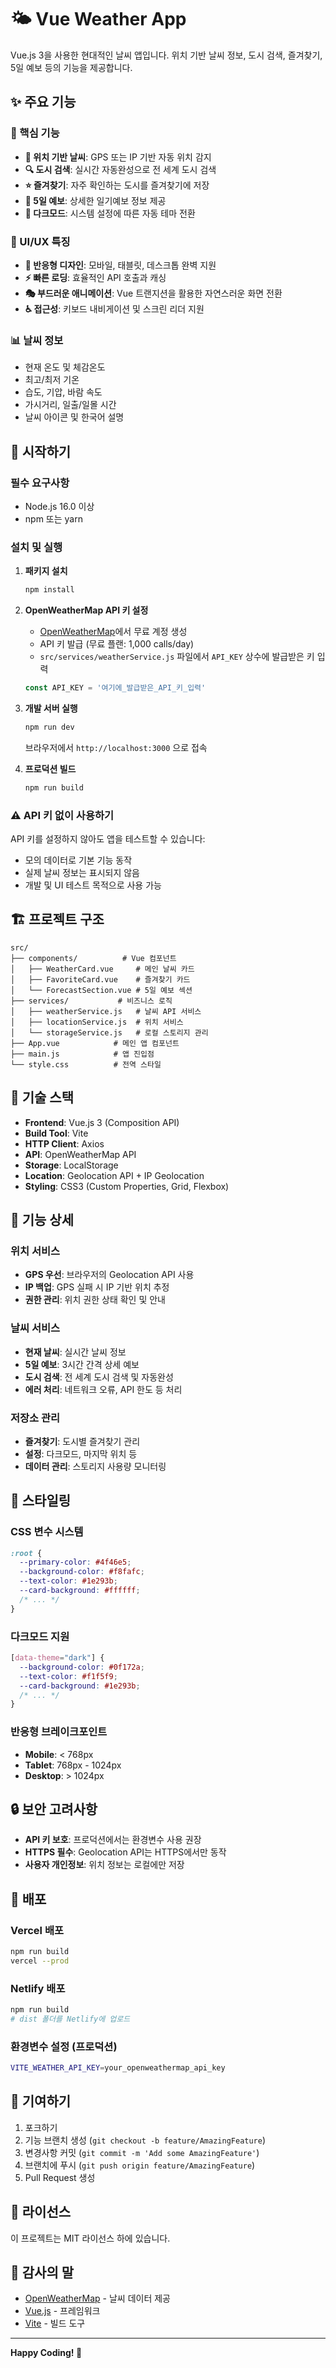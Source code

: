 # 🌤️ Vue Weather App

Vue.js 3을 사용한 현대적인 날씨 앱입니다. 위치 기반 날씨 정보, 도시 검색, 즐겨찾기, 5일 예보 등의 기능을 제공합니다.

## ✨ 주요 기능

### 🎯 핵심 기능
- **📍 위치 기반 날씨**: GPS 또는 IP 기반 자동 위치 감지
- **🔍 도시 검색**: 실시간 자동완성으로 전 세계 도시 검색
- **⭐ 즐겨찾기**: 자주 확인하는 도시를 즐겨찾기에 저장
- **📅 5일 예보**: 상세한 일기예보 정보 제공
- **🌙 다크모드**: 시스템 설정에 따른 자동 테마 전환

### 🎨 UI/UX 특징
- **📱 반응형 디자인**: 모바일, 태블릿, 데스크톱 완벽 지원
- **⚡ 빠른 로딩**: 효율적인 API 호출과 캐싱
- **🎭 부드러운 애니메이션**: Vue 트랜지션을 활용한 자연스러운 화면 전환
- **♿ 접근성**: 키보드 내비게이션 및 스크린 리더 지원

### 📊 날씨 정보
- 현재 온도 및 체감온도
- 최고/최저 기온
- 습도, 기압, 바람 속도
- 가시거리, 일출/일몰 시간
- 날씨 아이콘 및 한국어 설명

## 🚀 시작하기

### 필수 요구사항
- Node.js 16.0 이상
- npm 또는 yarn

### 설치 및 실행

1. **패키지 설치**
   ```bash
   npm install
   ```

2. **OpenWeatherMap API 키 설정**
   - [OpenWeatherMap](https://openweathermap.org/api)에서 무료 계정 생성
   - API 키 발급 (무료 플랜: 1,000 calls/day)
   - `src/services/weatherService.js` 파일에서 `API_KEY` 상수에 발급받은 키 입력
   
   ```javascript
   const API_KEY = '여기에_발급받은_API_키_입력'
   ```

3. **개발 서버 실행**
   ```bash
   npm run dev
   ```
   
   브라우저에서 `http://localhost:3000` 으로 접속

4. **프로덕션 빌드**
   ```bash
   npm run build
   ```

### ⚠️ API 키 없이 사용하기

API 키를 설정하지 않아도 앱을 테스트할 수 있습니다:
- 모의 데이터로 기본 기능 동작
- 실제 날씨 정보는 표시되지 않음
- 개발 및 UI 테스트 목적으로 사용 가능

## 🏗️ 프로젝트 구조

```
src/
├── components/          # Vue 컴포넌트
│   ├── WeatherCard.vue     # 메인 날씨 카드
│   ├── FavoriteCard.vue    # 즐겨찾기 카드
│   └── ForecastSection.vue # 5일 예보 섹션
├── services/           # 비즈니스 로직
│   ├── weatherService.js   # 날씨 API 서비스
│   ├── locationService.js  # 위치 서비스
│   └── storageService.js   # 로컬 스토리지 관리
├── App.vue            # 메인 앱 컴포넌트
├── main.js            # 앱 진입점
└── style.css          # 전역 스타일
```

## 🔧 기술 스택

- **Frontend**: Vue.js 3 (Composition API)
- **Build Tool**: Vite
- **HTTP Client**: Axios
- **API**: OpenWeatherMap API
- **Storage**: LocalStorage
- **Location**: Geolocation API + IP Geolocation
- **Styling**: CSS3 (Custom Properties, Grid, Flexbox)

## 📱 기능 상세

### 위치 서비스
- **GPS 우선**: 브라우저의 Geolocation API 사용
- **IP 백업**: GPS 실패 시 IP 기반 위치 추정
- **권한 관리**: 위치 권한 상태 확인 및 안내

### 날씨 서비스
- **현재 날씨**: 실시간 날씨 정보
- **5일 예보**: 3시간 간격 상세 예보
- **도시 검색**: 전 세계 도시 검색 및 자동완성
- **에러 처리**: 네트워크 오류, API 한도 등 처리

### 저장소 관리
- **즐겨찾기**: 도시별 즐겨찾기 관리
- **설정**: 다크모드, 마지막 위치 등
- **데이터 관리**: 스토리지 사용량 모니터링

## 🎨 스타일링

### CSS 변수 시스템
```css
:root {
  --primary-color: #4f46e5;
  --background-color: #f8fafc;
  --text-color: #1e293b;
  --card-background: #ffffff;
  /* ... */
}
```

### 다크모드 지원
```css
[data-theme="dark"] {
  --background-color: #0f172a;
  --text-color: #f1f5f9;
  --card-background: #1e293b;
  /* ... */
}
```

### 반응형 브레이크포인트
- **Mobile**: < 768px
- **Tablet**: 768px - 1024px  
- **Desktop**: > 1024px

## 🔒 보안 고려사항

- **API 키 보호**: 프로덕션에서는 환경변수 사용 권장
- **HTTPS 필수**: Geolocation API는 HTTPS에서만 동작
- **사용자 개인정보**: 위치 정보는 로컬에만 저장

## 🚀 배포

### Vercel 배포
```bash
npm run build
vercel --prod
```

### Netlify 배포
```bash
npm run build
# dist 폴더를 Netlify에 업로드
```

### 환경변수 설정 (프로덕션)
```bash
VITE_WEATHER_API_KEY=your_openweathermap_api_key
```

## 🤝 기여하기

1. 포크하기
2. 기능 브랜치 생성 (`git checkout -b feature/AmazingFeature`)
3. 변경사항 커밋 (`git commit -m 'Add some AmazingFeature'`)
4. 브랜치에 푸시 (`git push origin feature/AmazingFeature`)
5. Pull Request 생성

## 📝 라이선스

이 프로젝트는 MIT 라이선스 하에 있습니다.

## 🙏 감사의 말

- [OpenWeatherMap](https://openweathermap.org/) - 날씨 데이터 제공
- [Vue.js](https://vuejs.org/) - 프레임워크
- [Vite](https://vitejs.dev/) - 빌드 도구

---

**Happy Coding! 🌈**
